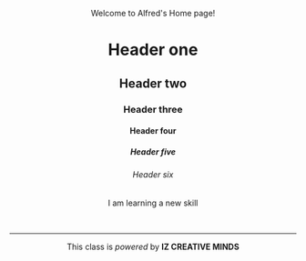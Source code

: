 
 Welcome to Alfred's Home page! 
 <html>

<head>

<title> First training </title>

</head>

<body text align="center">

<h1> Header one</h1>

<h2> Header two</h2>

<h3> Header three</h3>

<h4>Header four</h4>

<h5>Header five</h5>

<h6>  Header six</h6>

 <p>I am learning a new skill </p>

 <br />

 <hr />

 <p> This class is <em> powered </em> by <strong> IZ CREATIVE MINDS </strong></p>

 </body>

 </html>

 

























